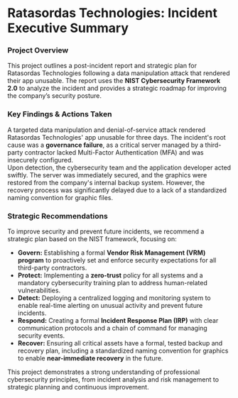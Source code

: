 # **Ratasordas Technologies: Incident Executive Summary**

### **Project Overview**

This project outlines a post-incident report and strategic plan for Ratasordas Technologies following a data manipulation attack that rendered their app unusable. The report uses the **NIST Cybersecurity Framework 2.0** to analyze the incident and provides a strategic roadmap for improving the company’s security posture.

### **Key Findings & Actions Taken**

A targeted data manipulation and denial-of-service attack rendered Ratasordas Technologies' app unusable for three days. The incident's root cause was a **governance failure**, as a critical server managed by a third-party contractor lacked Multi-Factor Authentication (MFA) and was insecurely configured.  
Upon detection, the cybersecurity team and the application developer acted swiftly. The server was immediately secured, and the graphics were restored from the company's internal backup system. However, the recovery process was significantly delayed due to a lack of a standardized naming convention for graphic files.

### **Strategic Recommendations**

To improve security and prevent future incidents, we recommend a strategic plan based on the NIST framework, focusing on:

* **Govern:** Establishing a formal **Vendor Risk Management (VRM) program** to proactively set and enforce security expectations for all third-party contractors.  
* **Protect:** Implementing a **zero-trust** policy for all systems and a mandatory cybersecurity training plan to address human-related vulnerabilities.  
* **Detect:** Deploying a centralized logging and monitoring system to enable real-time alerting on unusual activity and prevent future incidents.  
* **Respond:** Creating a formal **Incident Response Plan (IRP)** with clear communication protocols and a chain of command for managing security events.  
* **Recover:** Ensuring all critical assets have a formal, tested backup and recovery plan, including a standardized naming convention for graphics to enable **near-immediate recovery** in the future.

This project demonstrates a strong understanding of professional cybersecurity principles, from incident analysis and risk management to strategic planning and continuous improvement.
